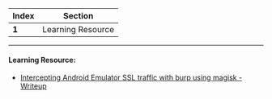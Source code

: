 Index | Section
---   | ---
**1** | Learning Resource

---

#### Learning Resource:

* [Intercepting Android Emulator SSL traffic with burp using magisk - Writeup](https://infosecwriteups.com/intercepting-android-emulator-ssl-traffic-with-burp-using-magisk-bc948dca68f9)
